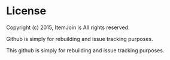 License
=======

Copyright (c) 2015, ItemJoin is All rights reserved.

Github is simply for rebuilding and issue tracking purposes.

This github is simply for rebuilding and issue tracking purposes.

